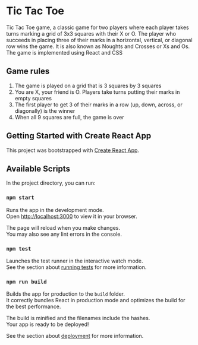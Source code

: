 

# Tic Tac Toe


Tic Tac Toe game, a classic game for two players where each player takes turns marking a grid of 3x3 squares with their X or O. The player who succeeds in placing three of their marks in a horizontal, vertical, or diagonal row wins the game. It is also known as Noughts and Crosses or Xs and Os. The game is implemented using React and CSS

## Game rules

1. The game is played on a grid that is 3 squares by 3 squares
2. You are X, your friend is O. Players take turns putting their marks in empty squares
3. The first player to get 3 of their marks in a row (up, down, across, or diagonally) is the winner
4. When all 9 squares are full, the game is over

## Getting Started with Create React App

This project was bootstrapped with [Create React App](https://github.com/facebook/create-react-app).

## Available Scripts

In the project directory, you can run:

### `npm start`

Runs the app in the development mode.\
Open [http://localhost:3000](http://localhost:3000) to view it in your browser.

The page will reload when you make changes.\
You may also see any lint errors in the console.

### `npm test`

Launches the test runner in the interactive watch mode.\
See the section about [running tests](https://facebook.github.io/create-react-app/docs/running-tests) for more information.

### `npm run build`

Builds the app for production to the `build` folder.\
It correctly bundles React in production mode and optimizes the build for the best performance.

The build is minified and the filenames include the hashes.\
Your app is ready to be deployed!

See the section about [deployment](https://facebook.github.io/create-react-app/docs/deployment) for more information.
